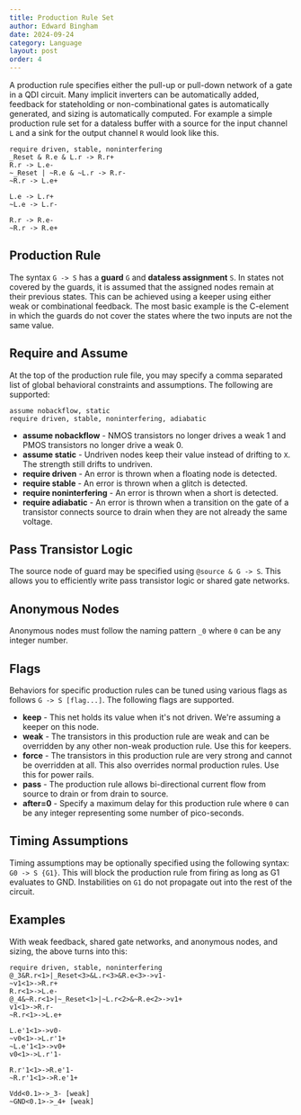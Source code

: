 ```yaml
---
title: Production Rule Set
author: Edward Bingham
date: 2024-09-24
category: Language
layout: post
order: 4
---
```


A production rule specifies either the pull-up or pull-down network of a gate
in a QDI circuit. Many implicit inverters can be automatically added, feedback
for stateholding or non-combinational gates is automatically generated, and
sizing is automatically computed. For example a simple production rule set for
a dataless buffer with a source for the input channel `L` and a sink for the
output channel `R` would look like this.

```
require driven, stable, noninterfering
_Reset & R.e & L.r -> R.r+
R.r -> L.e-
~_Reset | ~R.e & ~L.r -> R.r-
~R.r -> L.e+

L.e -> L.r+
~L.e -> L.r-

R.r -> R.e-
~R.r -> R.e+
```

## Production Rule

The syntax `G -> S` has a **guard** `G` and **dataless assignment** `S`. In
states not covered by the guards, it is assumed that the assigned nodes remain
at their previous states. This can be achieved using a keeper using either weak
or combinational feedback. The most basic example is the C-element in which the
guards do not cover the states where the two inputs are not the same value.

## Require and Assume

At the top of the production rule file, you may specify a comma
separated list of global behavioral constraints and assumptions. The
following are supported:

```
assume nobackflow, static
require driven, stable, noninterfering, adiabatic
```

* **assume nobackflow** - NMOS transistors no longer drives a weak 1 and PMOS
transistors no longer drive a weak 0.
* **assume static** - Undriven nodes keep their value instead of drifting to
`X`. The strength still drifts to undriven.
* **require driven** - An error is thrown when a floating node is detected.
* **require stable** - An error is thrown when a glitch is detected.
* **require noninterfering** - An error is thrown when a short is detected.
* **require adiabatic** - An error is thrown when a transition on the gate of a
transistor connects source to drain when they are not already the same
voltage.

## Pass Transistor Logic

The source node of guard may be specified using
`@source & G -> S`. This allows you to efficiently write pass transistor logic
or shared gate networks.

## Anonymous Nodes

Anonymous nodes must follow the naming pattern `_0`
where `0` can be any integer number.

## Flags

Behaviors for specific production rules can be tuned using various
flags as follows `G -> S [flag...]`. The following flags are supported.

* **keep** - This net holds its value when it's not driven. We're assuming a
keeper on this node.
* **weak** - The transistors in this production rule are weak and can be
overridden by any other non-weak production rule. Use this for keepers.
* **force** - The transistors in this production rule are very strong and
cannot be overridden at all. This also overrides normal production rules. Use
this for power rails.
* **pass** - The production rule allows bi-directional current flow from source
to drain or from drain to source.
* **after=0** - Specify a maximum delay for this production rule where `0` can
be any integer representing some number of pico-seconds. 

## Timing Assumptions

Timing assumptions may be optionally specified using the following syntax:
`G0 -> S {G1}`. This will block the production rule from firing as long as G1
evaluates to GND. Instabilities on `G1` do not propagate out into the rest of
the circuit.

## Examples

With weak feedback, shared gate networks,
and anonymous nodes, and sizing, the above turns into this:

```
require driven, stable, noninterfering
@_3&R.r<1>|_Reset<3>&L.r<3>&R.e<3>->v1-
~v1<1>->R.r+
R.r<1>->L.e-
@_4&~R.r<1>|~_Reset<1>|~L.r<2>&~R.e<2>->v1+
v1<1>->R.r-
~R.r<1>->L.e+

L.e'1<1>->v0-
~v0<1>->L.r'1+
~L.e'1<1>->v0+
v0<1>->L.r'1-

R.r'1<1>->R.e'1-
~R.r'1<1>->R.e'1+

Vdd<0.1>->_3- [weak]
~GND<0.1>->_4+ [weak]
```
